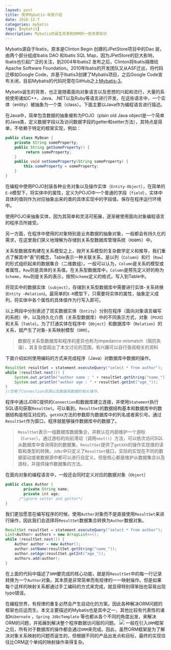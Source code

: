 ```yaml
---
layout: post
title: 快学Mybatis-背景介绍
date: 2016-12-7
categories: mybatis
tags: [mybatis]
description: Mybatis的诞生背景和ORM的一些背景知识
---
```


Mybatis源自于Ibatis，原本是Clinton Begin 创建的JPetStore项目中的Dao 层，由两个部分组成Ibatis DAO 和Ibatis SQL Map，因为JPetStore的巨大影响，Ibatis也引起广泛的关注，到2004年Ibatis2 发布之后，Clinton将Ibatis捐赠给Apache Software Foundation。2010年Ibatis的开发团队又从ASF迁出，将代码迁移如Google Code，并基于Ibatis3创建了Mybatis项目，之后Google Code宣布关闭，目前Mybatis的代码托管在GitHub之上[Mybatis-3](https://github.com/mybatis/mybatis-3)。

Mybatis诞生的背景，也正是随着面向对象语言以及思想的兴起和流行，大量的系统使用诸如C++、Java、.NET以及Ruby等语言进行开发，在这些语言中，一个实体（entity）被抽象为一个类（class）。下面主要以Java作为编程语言进行描述。

在Java中，简单包含数据的抽象被称为POJO（plain old Java object是一个简单的Java类，定义数据字段以及访问数据字段的getter和setter方法），其特点是简单，不依赖于特定的框架实现，例如：

````java
public class MyBean {
    private String someProperty;
    public String getSomeProperty() {
         return someProperty;
    }
    public void setSomeProperty(String someProperty) {
        this.someProperty = someProperty;
    }
}
````

在编程中使用POJO封装各种业务对象以及操作实体（`Entity-Object`），在简单的`E-O`模型下，将实体中的属性，定义为POJO中一个普通的字段（`field`），实体中具体的值则作为对应抽象出来的类的具体实现中的字段值，保存在程序运行环境中。

使用POJO来抽象实体，因为其简单和灵活可拓展，逐渐被使用面向对象编程语言的程序员所接受。

另一方面，在程序中使用的对象特别是业务数据的抽象对象，一般都会有持久化的需求，在这里我们狭义地理解为存储到关系型数据库管理系统（`RDBMS`）中。

关系型数据库构建在关系模型之上，抛开关系模型的复杂数学定义和推导，我们重点了解其中“表”的概念，Table表示一种关联关系，是以列（`Column`）和行（`Row`）的形式组织起来的数据集合（二维数组）。一般可以认为，`Column`是关系的模型或者属性，`Row`则是具体的关系值。在关系型数据库中，`Column`是预先定义好的称为`Scheme`，`Row`则是关系的表示，按照`Scheme`定义的格式，写入到Table中。

将现实中的数据实体（`subject`），存储到关系型数据库中需要进行实体-关系转换(`Entity –Relation`)。最简单的`E-R`模型下，只需要将实体的属性，抽象定义成列，将实体中各个属性的具体值作为行写入即可。

以上两段中分别表述了现实数据实体（`Entity`）分别在程序（面向对象语言编写的系统）中，以及持久化介质（关系型数据库）中的不同表示方式，对象（`POJO`）和关系（`Table`）。为了打通实体在程序中（`Object`）和数据库中（`Relation`）的关系，就产生了对象-关系映射模型（`ORM`）。

>数据在关系型数据库和程序的差异也称为impedance mismatch（阻抗失谐），其复杂度超出了本文讨论的范围，有兴趣可以自行查阅相关的资料

下面介绍如何使用编码的方式来完成程序（Java）对数据库中数据的操作。

````java
ResultSet resultSet = statement.executeQuery("select * from author");
while (resultSet.next()) {
	System.out.println("author name : " + resultSet.getString("name_"));
	System.out.println("author age : " + resultSet.getInt("age_"));
}
//忽略了Connection资源以及数据库数据的相关操作。
````

程序中通过JDBC提供的`Connection`和数据库建立连接，并使用`Statement`执行SQL语句获取`ResultSet`。可以看到，`ResultSet`的数据结构基本和数据库中的数据结构是相互对应的。`getXXX`方法的参数即为数据库中的列名或者索引号。通过`ResultSet`作为窗口，程序就能够操作数据库中的数据了。

>`ResultSet`表示一组数据库数据集合，并默认在内部维护一个游标（`Cursor`），通过游标的向前滑动（调用`next()`）方法，可以依次访问SQL从数据库中查询得到的数据集，`ResultSet`提供了`getXXX`的操作实现值的读取和类型的转换。`Jdbc`中只定义了`ResultSet`接口，实际的实现在不同的数据驱动或者数据源中都可以进行自定义。但是核心都是维护从数据集合以及游标，并提供操作数据集的方法。

在面向对象的编程语言中，一般还会同时定义对应的数据对象（`Object`）

````java
public class Author {
        private String name;
        private int age;
	  /*ignore setter and getter*/
}
````

我们更加愿意在编写程序的时候，使用`Author`对象而不是直接使用`ResultSet`来进行操作，因此我们会选择将`ResultSet`数据集合转换为`Author`数据对象。

````java
ResultSet resultSet = statement.executeQuery("select * from author");
List<Author> authors = new ArrayList<>();
while (resultSet.next()) {
	Author author = new Author();
	author.setName(resultSet.getString("name_"));
	author.setAge(resultSet.getInt("age_"));
	authors.add(author);
}
````

在上面的代码中描述了`ORM`要完成的核心功能，就是将`ResultSet`中的每一行记录转换为一个`Author`对象。其本质是非常简单而有规律的一一映射操作。但是如果每个这样的映射关系都通过手工编码的方式来完成，就显得特别得笨拙也容易出现typo错误。

在编程世界，有规律的重复必然会产生自动化的方案。因此各种解决ORM问题的框架也应运而生。本文主要描述的Mybatis也是其中之一，其他比较有代表性的诸如`Hibernate` ，`Spring JdbcTemplate` 等也都从各个不同的角度出发，来解决ORM的问题，并拓展到解决整个程序数据访问层的问题。
![](https://i.imgur.com/QIOdLJh.png)
一般在引入`ORM`框架之后，所有对于数据库的操作都会通过`ORM`来完成。因此，虽然ORM框架是为了解决对象关系映射的问题而诞生的，但根据不同的产品出发点和目标，最终的实现往往比ORM这个单纯的映射操作来得复杂。